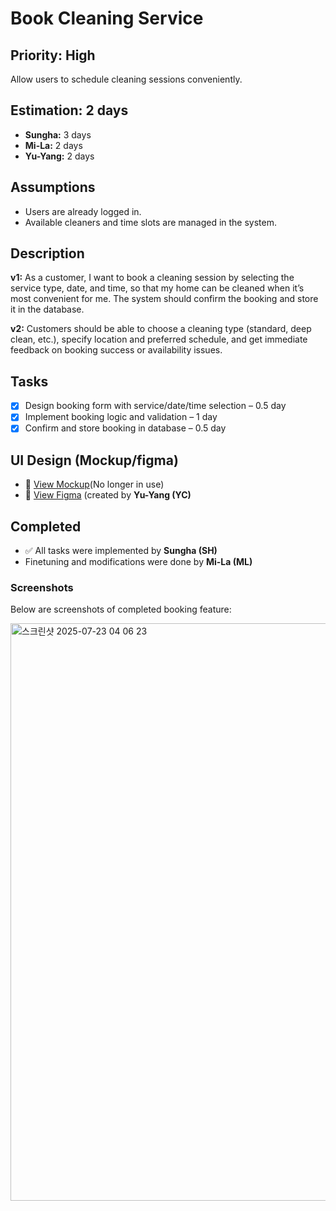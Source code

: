 # Book Cleaning Service

## Priority: High  
Allow users to schedule cleaning sessions conveniently.

## Estimation: 2 days  
- **Sungha:** 3 days  
- **Mi-La:** 2 days  
- **Yu-Yang:** 2 days

## Assumptions  
- Users are already logged in.  
- Available cleaners and time slots are managed in the system.

## Description  
**v1:** As a customer, I want to book a cleaning session by selecting the service type, date, and time, so that my home can be cleaned when it’s most convenient for me. The system should confirm the booking and store it in the database.  

**v2:** Customers should be able to choose a cleaning type (standard, deep clean, etc.), specify location and preferred schedule, and get immediate feedback on booking success or availability issues.

## Tasks  
- [x] Design booking form with service/date/time selection – 0.5 day  
- [x] Implement booking logic and validation – 1 day  
- [x] Confirm and store booking in database – 0.5 day  

## UI Design (Mockup/figma)    
- 🔗 [View Mockup](https://ninjamock.com/s/XRNN7Lx)(No longer in use)
- 🔗 [View Figma](https://www.figma.com/proto/n42s1wX1D6KatzTybRvOqm/UI-CP3407?node-id=0-1&t=u24iLbJqg7FjxBzF-1) (created by **Yu-Yang (YC)**

## Completed  
- ✅ All tasks were implemented by **Sungha (SH)**  
- Finetuning and modifications were done by **Mi-La (ML)**

### Screenshots  
Below are screenshots of completed booking feature:

<img width="1920" height="924" alt="스크린샷 2025-07-23 04 06 23" src="https://github.com/user-attachments/assets/7070daca-bad8-42ee-bdb4-4e7abd502901" />
